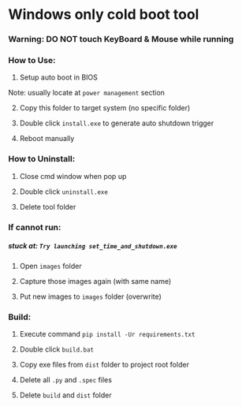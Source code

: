 # Windows only cold boot tool

### Warning: DO NOT touch KeyBoard & Mouse while running

### How to Use:
1. Setup auto boot in BIOS

Note: usually locate at `power management` section

2. Copy this folder to target system (no specific folder)

3. Double click `install.exe` to generate auto shutdown trigger

4. Reboot manually

### How to Uninstall:
1. Close cmd window when pop up

2. Double click `uninstall.exe`

3. Delete tool folder

### If cannot run:
##### stuck at: `Try launching set_time_and_shutdown.exe`
1. Open `images` folder

2. Capture those images again (with same name)

3. Put new images to `images` folder (overwrite)

### Build:
1. Execute command `pip install -Ur requirements.txt`

2. Double click `build.bat`

3. Copy exe files from `dist` folder to project root folder

4. Delete all `.py` and `.spec` files

5. Delete `build` and `dist` folder


